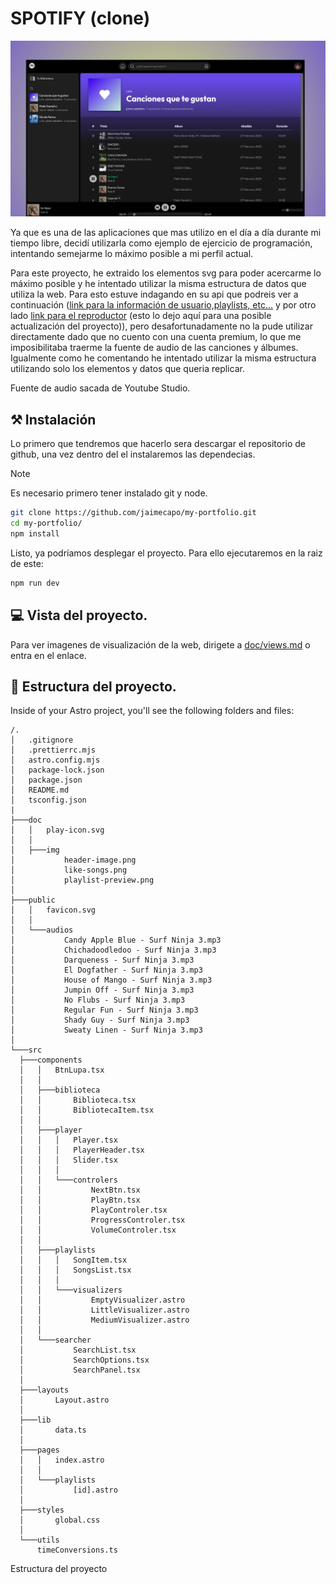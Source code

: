 # SPOTIFY (clone)

![Header app img](doc/img/header-image.png)

Ya que es una de las aplicaciones que mas utilizo en el día a día durante mi tiempo libre, decidí utilizarla como ejemplo de ejercicio de programación, intentando semejarme lo máximo posible a mi perfil actual.

Para este proyecto, he extraido los elementos svg para poder acercarme lo máximo posible y he intentado utilizar la misma estructura de datos que utiliza la web. Para esto estuve indagando en su api que podreis ver a continuación ([link para la información de usuario,playlists, etc...](https://developer.spotify.com/documentation/web-api) y por otro lado [link para el reproductor](https://developer.spotify.com/documentation/web-playback-sdk) (esto lo dejo aquí para una posible actualización del proyecto)), pero desafortunadamente no la pude utilizar directamente dado que no cuento con una cuenta premium, lo que me imposibilitaba traerme la fuente de audio de las canciones y álbumes. Igualmente como he comentando he intentado utilizar la misma estructura utilizando solo los elementos y datos que queria replicar.

Fuente de audio sacada de Youtube Studio.

## ⚒️ Instalación

Lo primero que tendremos que hacerlo sera descargar el repositorio de github, una vez dentro del el instalaremos las dependecias.

> [!NOTE]  
> Es necesario primero tener instalado git y node.

```bash
git clone https://github.com/jaimecapo/my-portfolio.git
cd my-portfolio/
npm install
```

Listo, ya podríamos desplegar el proyecto. Para ello ejecutaremos en la raiz de este:

```bash
npm run dev
```

## 💻 Vista del proyecto.

Para ver imagenes de visualización de la web, dirigete a [doc/views.md](/doc/views.md) o entra en el enlace.

## 🚀 Estructura del proyecto.

Inside of your Astro project, you'll see the following folders and files:

```text
/.
│   .gitignore
│   .prettierrc.mjs
│   astro.config.mjs
│   package-lock.json
│   package.json
│   README.md
│   tsconfig.json
|
├───doc
│   │   play-icon.svg
│   │
│   ├───img
│           header-image.png
│           like-songs.png
│           playlist-preview.png
│
├───public
│   │   favicon.svg
│   │
│   └───audios
│           Candy Apple Blue - Surf Ninja 3.mp3
│           Chichadoodledoo - Surf Ninja 3.mp3
│           Darqueness - Surf Ninja 3.mp3
│           El Dogfather - Surf Ninja 3.mp3
│           House of Mango - Surf Ninja 3.mp3
│           Jumpin Off - Surf Ninja 3.mp3
│           No Flubs - Surf Ninja 3.mp3
│           Regular Fun - Surf Ninja 3.mp3
│           Shady Guy - Surf Ninja 3.mp3
│           Sweaty Linen - Surf Ninja 3.mp3
│
└───src
  ├───components
  │   │   BtnLupa.tsx
  │   │
  │   ├───biblioteca
  │   │       Biblioteca.tsx
  │   │       BibliotecaItem.tsx
  │   │
  │   ├───player
  │   │   │   Player.tsx
  │   │   │   PlayerHeader.tsx
  │   │   │   Slider.tsx
  │   │   │
  │   │   └───controlers
  │   │           NextBtn.tsx
  │   │           PlayBtn.tsx
  │   │           PlayControler.tsx
  │   │           ProgressControler.tsx
  │   │           VolumeControler.tsx
  │   │
  │   ├───playlists
  │   │   │   SongItem.tsx
  │   │   │   SongsList.tsx
  │   │   │
  │   │   └───visualizers
  │   │           EmptyVisualizer.astro
  │   │           LittleVisualizer.astro
  │   │           MediumVisualizer.astro
  │   │
  │   └───searcher
  │           SearchList.tsx
  │           SearchOptions.tsx
  │           SearchPanel.tsx
  │
  ├───layouts
  │       Layout.astro
  │
  ├───lib
  │       data.ts
  │
  ├───pages
  │   │   index.astro
  │   │
  │   └───playlists
  │           [id].astro
  │
  ├───styles
  │       global.css
  │
  └───utils
      timeConversions.ts
```

Estructura del proyecto
